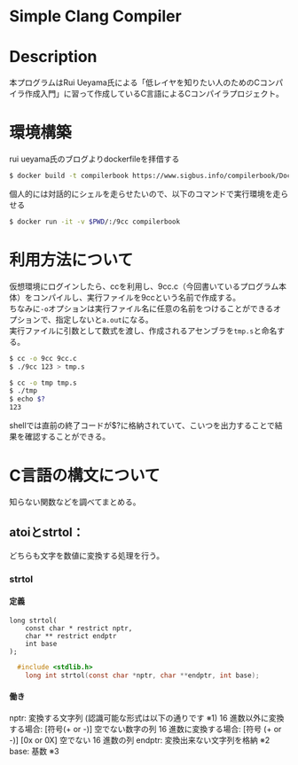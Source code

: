 # Simple Clang Compiler

# Description
本プログラムはRui Ueyama氏による「低レイヤを知りたい人のためのCコンパイラ作成入門」に習って作成しているC言語によるCコンパイラプロジェクト。

# 環境構築
rui ueyama氏のブログよりdockerfileを拝借する
```zsh
$ docker build -t compilerbook https://www.sigbus.info/compilerbook/Dockerfile
```
個人的には対話的にシェルを走らせたいので、以下のコマンドで実行環境を走らせる
```zsh
$ docker run -it -v $PWD/:/9cc compilerbook
```

# 利用方法について
仮想環境にログインしたら、ccを利用し、9cc.c（今回書いているプログラム本体）をコンパイルし、実行ファイルを9ccという名前で作成する。    
ちなみに`-o`オプションは実行ファイル名に任意の名前をつけることができるオプションで、指定しないと`a.out`になる。  
実行ファイルに引数として数式を渡し、作成されるアセンブラを`tmp.s`と命名する。  

```zsh
$ cc -o 9cc 9cc.c
$ ./9cc 123 > tmp.s
```

```zsh
$ cc -o tmp tmp.s
$ ./tmp
$ echo $?
123
```
shellでは直前の終了コードが$?に格納されていて、こいつを出力することで結果を確認することができる。

# C言語の構文について
知らない関数などを調べてまとめる。

## atoiとstrtol：
どちらも文字を数値に変換する処理を行う。
### strtol
#### 定義

```
long strtol(
    const char * restrict nptr,
    char ** restrict endptr
    int base
);
```

```c
  #include <stdlib.h>
	long int strtol(const char *nptr, char **endptr, int base);
```
#### 働き
nptr: 変換する文字列 (認識可能な形式は以下の通りです ※1)
16 進数以外に変換する場合: [符号(+ or -)] 空でない数字の列
16 進数に変換する場合: [符号 (+ or -)] [0x or 0X] 空でない 16 進数の列
endptr: 変換出来ない文字列を格納 ※2
base: 基数 ※3
